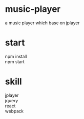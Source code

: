# music-player
a music player which base on jplayer
# start
npm install <br />
npm start
# skill
jplayer <br/> jquery <br/> react <br/> webpack
